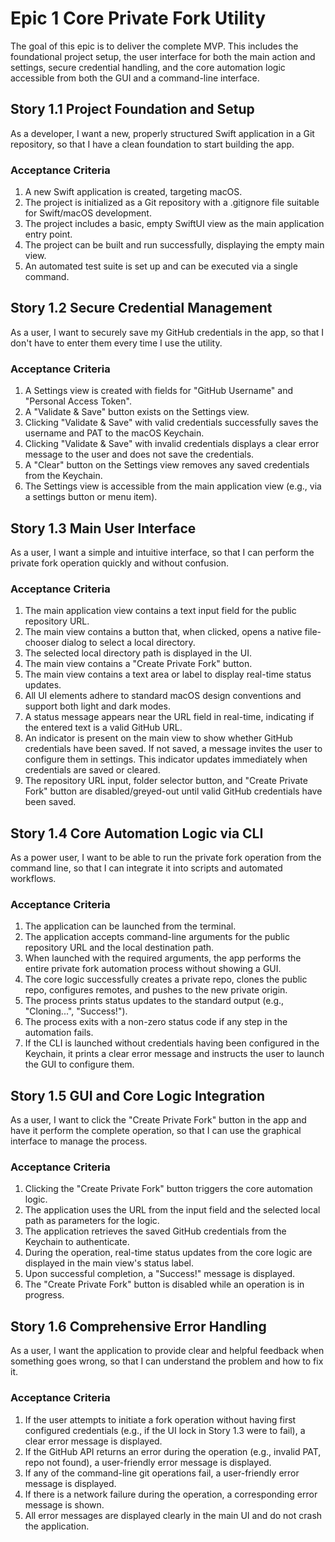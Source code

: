 # **Epic 1 Core Private Fork Utility**

The goal of this epic is to deliver the complete MVP. This includes the foundational project setup, the user interface for both the main action and settings, secure credential handling, and the core automation logic accessible from both the GUI and a command-line interface.

## **Story 1.1 Project Foundation and Setup**

As a developer, I want a new, properly structured Swift application in a Git repository, so that I have a clean foundation to start building the app.

### **Acceptance Criteria**

1. A new Swift application is created, targeting macOS.  
2. The project is initialized as a Git repository with a .gitignore file suitable for Swift/macOS development.  
3. The project includes a basic, empty SwiftUI view as the main application entry point.  
4. The project can be built and run successfully, displaying the empty main view.  
5. An automated test suite is set up and can be executed via a single command.

## **Story 1.2 Secure Credential Management**

As a user, I want to securely save my GitHub credentials in the app, so that I don't have to enter them every time I use the utility.

### **Acceptance Criteria**

1. A Settings view is created with fields for "GitHub Username" and "Personal Access Token".  
2. A "Validate & Save" button exists on the Settings view.  
3. Clicking "Validate & Save" with valid credentials successfully saves the username and PAT to the macOS Keychain.  
4. Clicking "Validate & Save" with invalid credentials displays a clear error message to the user and does not save the credentials.  
5. A "Clear" button on the Settings view removes any saved credentials from the Keychain.  
6. The Settings view is accessible from the main application view (e.g., via a settings button or menu item).

## **Story 1.3 Main User Interface**

As a user, I want a simple and intuitive interface, so that I can perform the private fork operation quickly and without confusion.

### **Acceptance Criteria**

1. The main application view contains a text input field for the public repository URL.  
2. The main view contains a button that, when clicked, opens a native file-chooser dialog to select a local directory.  
3. The selected local directory path is displayed in the UI.  
4. The main view contains a "Create Private Fork" button.  
5. The main view contains a text area or label to display real-time status updates.  
6. All UI elements adhere to standard macOS design conventions and support both light and dark modes.  
7. A status message appears near the URL field in real-time, indicating if the entered text is a valid GitHub URL.  
8. An indicator is present on the main view to show whether GitHub credentials have been saved. If not saved, a message invites the user to configure them in settings. This indicator updates immediately when credentials are saved or cleared.  
9. The repository URL input, folder selector button, and "Create Private Fork" button are disabled/greyed-out until valid GitHub credentials have been saved.

## **Story 1.4 Core Automation Logic via CLI**

As a power user, I want to be able to run the private fork operation from the command line, so that I can integrate it into scripts and automated workflows.

### **Acceptance Criteria**

1. The application can be launched from the terminal.  
2. The application accepts command-line arguments for the public repository URL and the local destination path.  
3. When launched with the required arguments, the app performs the entire private fork automation process without showing a GUI.  
4. The core logic successfully creates a private repo, clones the public repo, configures remotes, and pushes to the new private origin.  
5. The process prints status updates to the standard output (e.g., "Cloning...", "Success\!").  
6. The process exits with a non-zero status code if any step in the automation fails.  
7. If the CLI is launched without credentials having been configured in the Keychain, it prints a clear error message and instructs the user to launch the GUI to configure them.

## **Story 1.5 GUI and Core Logic Integration**

As a user, I want to click the "Create Private Fork" button in the app and have it perform the complete operation, so that I can use the graphical interface to manage the process.

### **Acceptance Criteria**

1. Clicking the "Create Private Fork" button triggers the core automation logic.  
2. The application uses the URL from the input field and the selected local path as parameters for the logic.  
3. The application retrieves the saved GitHub credentials from the Keychain to authenticate.  
4. During the operation, real-time status updates from the core logic are displayed in the main view's status label.  
5. Upon successful completion, a "Success\!" message is displayed.  
6. The "Create Private Fork" button is disabled while an operation is in progress.

## **Story 1.6 Comprehensive Error Handling**

As a user, I want the application to provide clear and helpful feedback when something goes wrong, so that I can understand the problem and how to fix it.

### **Acceptance Criteria**

1. If the user attempts to initiate a fork operation without having first configured credentials (e.g., if the UI lock in Story 1.3 were to fail), a clear error message is displayed.  
2. If the GitHub API returns an error during the operation (e.g., invalid PAT, repo not found), a user-friendly error message is displayed.  
3. If any of the command-line git operations fail, a user-friendly error message is displayed.  
4. If there is a network failure during the operation, a corresponding error message is shown.  
5. All error messages are displayed clearly in the main UI and do not crash the application.